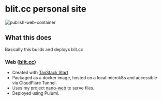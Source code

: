 # blit.cc personal site

![publish-web-container](https://github.com/radiosilence/blit/actions/workflows/publish-web-container.yml/badge.svg)

## What this does

Basically this builds and deploys blit.cc

### Web ([blit.cc](https://blit.cc))

- Created with [TanStack Start](https://tanstack.com/start)
- Packaged as a docker image, hosted on a local microk8s and accessible via CloudFlare Tunnel.
- Uses my project [nano-web](https://github.com/radiosilence/nano-web) to serve files.
- Deployed using Pulumi.

